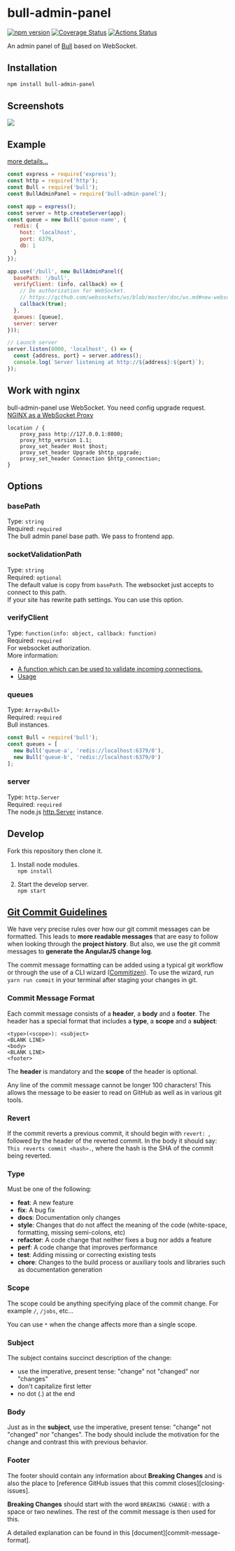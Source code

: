 # bull-admin-panel
[![npm version](https://badge.fury.io/js/bull-admin-panel.svg)](https://www.npmjs.com/package/bull-admin-panel)
[![Coverage Status](https://coveralls.io/repos/github/kelp404/bull-admin-panel/badge.svg?branch=master)](https://coveralls.io/github/kelp404/bull-admin-panel?branch=master)
[![Actions Status](https://github.com/kelp404/bull-admin-panel/workflows/test%20and%20upload%20coveralls/badge.svg)](https://github.com/kelp404/bull-admin-panel/actions)

An admin panel of [Bull](https://github.com/OptimalBits/bull) based on WebSocket.


## Installation
```bash
npm install bull-admin-panel
```

## Screenshots
<img src="_screenshots/screenshots-01.png"/>


## Example
[more details...](/example)
```js
const express = require('express');
const http = require('http');
const Bull = require('bull');
const BullAdminPanel = require('bull-admin-panel');

const app = express();
const server = http.createServer(app);
const queue = new Bull('queue-name', {
  redis: {
    host: 'localhost',
    port: 6379,
    db: 1
  }
});

app.use('/bull', new BullAdminPanel({
  basePath: '/bull',
  verifyClient: (info, callback) => {
    // Do authorization for WebSocket.
    // https://github.com/websockets/ws/blob/master/doc/ws.md#new-websocketserveroptions-callback
    callback(true);
  },
  queues: [queue],
  server: server
}));

// Launch server
server.listen(8000, 'localhost', () => {
  const {address, port} = server.address();
  console.log(`Server listening at http://${address}:${port}`);
});
```


## Work with nginx
bull-admin-panel use WebSocket. You need config upgrade request.  
[NGINX as a WebSocket Proxy](https://www.nginx.com/blog/websocket-nginx/)
```
location / {
    proxy_pass http://127.0.0.1:8080;
    proxy_http_version 1.1;
    proxy_set_header Host $host;
    proxy_set_header Upgrade $http_upgrade;
    proxy_set_header Connection $http_connection;
}
```


## Options
### basePath
Type: `string`  
Required: `required`  
The bull admin panel base path. We pass to frontend app.

### socketValidationPath
Type: `string`  
Required: `optional`  
The default value is copy from `basePath`. The websocket just accepts to connect to this path.  
If your site has rewrite path settings. You can use this option.

### verifyClient
Type: `function(info: object, callback: function)`  
Required: `required`  
For websocket authorization.  
More information:
+ [A function which can be used to validate incoming connections.](https://github.com/websockets/ws/blob/master/doc/ws.md#new-websocketserveroptions-callback)
+ [Usage](https://github.com/websockets/ws/issues/377#issuecomment-462152231)

### queues
Type: `Array<Bull>`  
Required: `required`  
Bull instances.
```js
const Bull = require('bull');
const queues = [
  new Bull('queue-a', 'redis://localhost:6379/0'),
  new Bull('queue-b', 'redis://localhost:6379/0')
];
```

### server
Type: `http.Server`  
Required: `required`  
The node.js [http.Server](https://nodejs.org/api/http.html#http_class_http_server) instance.


## Develop
Fork this repository then clone it.  
1. Install node modules.  
`npm install`

2. Start the develop server.    
`npm start`


## [Git Commit Guidelines](https://github.com/angular/angular.js/blob/master/DEVELOPERS.md#-git-commit-guidelines)

We have very precise rules over how our git commit messages can be formatted.  This leads to **more
readable messages** that are easy to follow when looking through the **project history**.  But also,
we use the git commit messages to **generate the AngularJS change log**.

The commit message formatting can be added using a typical git workflow or through the use of a CLI
wizard ([Commitizen](https://github.com/commitizen/cz-cli)). To use the wizard, run `yarn run commit`
in your terminal after staging your changes in git.

### Commit Message Format
Each commit message consists of a **header**, a **body** and a **footer**.  The header has a special
format that includes a **type**, a **scope** and a **subject**:

```
<type>(<scope>): <subject>
<BLANK LINE>
<body>
<BLANK LINE>
<footer>
```

The **header** is mandatory and the **scope** of the header is optional.

Any line of the commit message cannot be longer 100 characters! This allows the message to be easier
to read on GitHub as well as in various git tools.

### Revert
If the commit reverts a previous commit, it should begin with `revert: `, followed by the header
of the reverted commit.
In the body it should say: `This reverts commit <hash>.`, where the hash is the SHA of the commit
being reverted.

### Type
Must be one of the following:

* **feat**: A new feature
* **fix**: A bug fix
* **docs**: Documentation only changes
* **style**: Changes that do not affect the meaning of the code (white-space, formatting, missing
  semi-colons, etc)
* **refactor**: A code change that neither fixes a bug nor adds a feature
* **perf**: A code change that improves performance
* **test**: Adding missing or correcting existing tests
* **chore**: Changes to the build process or auxiliary tools and libraries such as documentation
  generation

### Scope
The scope could be anything specifying place of the commit change. For example `/`,
`/jobs`, etc...

You can use `*` when the change affects more than a single scope.

### Subject
The subject contains succinct description of the change:

* use the imperative, present tense: "change" not "changed" nor "changes"
* don't capitalize first letter
* no dot (.) at the end

### Body
Just as in the **subject**, use the imperative, present tense: "change" not "changed" nor "changes".
The body should include the motivation for the change and contrast this with previous behavior.

### Footer
The footer should contain any information about **Breaking Changes** and is also the place to
[reference GitHub issues that this commit closes][closing-issues].

**Breaking Changes** should start with the word `BREAKING CHANGE:` with a space or two newlines.
The rest of the commit message is then used for this.

A detailed explanation can be found in this [document][commit-message-format].
